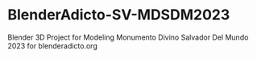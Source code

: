 # BlenderAdicto-SV-MDSDM2023
Blender 3D Project for Modeling Monumento Divino Salvador Del Mundo 2023 for blenderadicto.org
